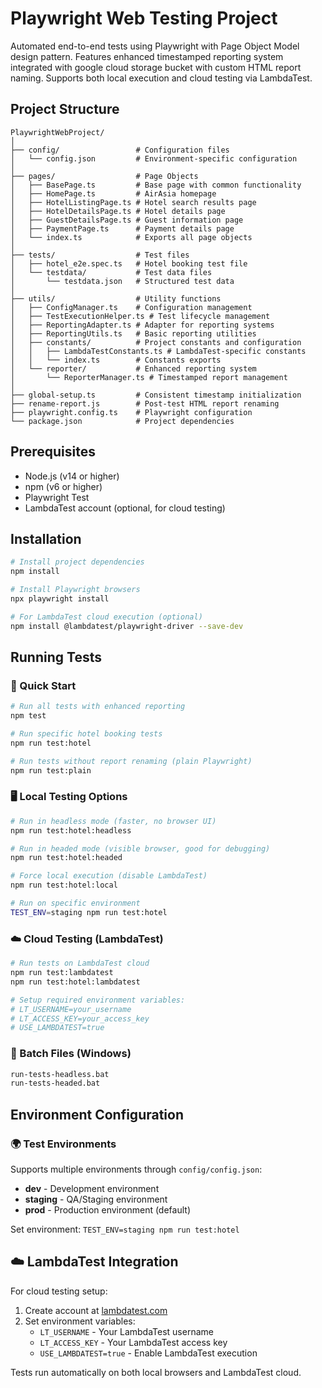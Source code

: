# Playwright Web Testing Project

Automated end-to-end tests using Playwright with Page Object Model design pattern. Features enhanced timestamped reporting system integrated with google cloud storage bucket with custom HTML report naming. Supports both local execution and cloud testing via LambdaTest.

## Project Structure

```
PlaywrightWebProject/
│
├── config/                 # Configuration files
│   └── config.json         # Environment-specific configuration
│
├── pages/                  # Page Objects
│   ├── BasePage.ts         # Base page with common functionality
│   ├── HomePage.ts         # AirAsia homepage
│   ├── HotelListingPage.ts # Hotel search results page
│   ├── HotelDetailsPage.ts # Hotel details page
│   ├── GuestDetailsPage.ts # Guest information page
│   ├── PaymentPage.ts      # Payment details page
│   └── index.ts            # Exports all page objects
│
├── tests/                  # Test files
│   ├── hotel_e2e.spec.ts   # Hotel booking test file
│   └── testdata/           # Test data files
│       └── testdata.json   # Structured test data
│
├── utils/                  # Utility functions
│   ├── ConfigManager.ts    # Configuration management
│   ├── TestExecutionHelper.ts # Test lifecycle management
│   ├── ReportingAdapter.ts # Adapter for reporting systems
│   ├── ReportingUtils.ts   # Basic reporting utilities
│   ├── constants/          # Project constants and configuration
│   │   ├── LambdaTestConstants.ts # LambdaTest-specific constants
│   │   └── index.ts        # Constants exports
│   └── reporter/           # Enhanced reporting system
│       └── ReporterManager.ts # Timestamped report management
│
├── global-setup.ts         # Consistent timestamp initialization
├── rename-report.js        # Post-test HTML report renaming
├── playwright.config.ts    # Playwright configuration
└── package.json            # Project dependencies
```

## Prerequisites
- Node.js (v14 or higher)
- npm (v6 or higher)
- Playwright Test
- LambdaTest account (optional, for cloud testing)

## Installation

```bash
# Install project dependencies
npm install

# Install Playwright browsers
npx playwright install

# For LambdaTest cloud execution (optional)
npm install @lambdatest/playwright-driver --save-dev
```

## Running Tests

### 🚀 Quick Start
```bash
# Run all tests with enhanced reporting
npm test

# Run specific hotel booking tests  
npm run test:hotel

# Run tests without report renaming (plain Playwright)
npm run test:plain
```

### 🖥️ Local Testing Options
```bash
# Run in headless mode (faster, no browser UI)
npm run test:hotel:headless

# Run in headed mode (visible browser, good for debugging)
npm run test:hotel:headed

# Force local execution (disable LambdaTest)
npm run test:hotel:local

# Run on specific environment
TEST_ENV=staging npm run test:hotel
```

### ☁️ Cloud Testing (LambdaTest)
```bash
# Run tests on LambdaTest cloud
npm run test:lambdatest
npm run test:hotel:lambdatest

# Setup required environment variables:
# LT_USERNAME=your_username
# LT_ACCESS_KEY=your_access_key
# USE_LAMBDATEST=true
```


### 📁 Batch Files (Windows)
```bash
run-tests-headless.bat
run-tests-headed.bat
```

## Environment Configuration

### 🌍 Test Environments
Supports multiple environments through `config/config.json`:
- **dev** - Development environment
- **staging** - QA/Staging environment  
- **prod** - Production environment (default)

Set environment: `TEST_ENV=staging npm run test:hotel`

## ☁️ LambdaTest Integration

For cloud testing setup:
1. Create account at [lambdatest.com](https://www.lambdatest.com/)
2. Set environment variables:
   - `LT_USERNAME` - Your LambdaTest username
   - `LT_ACCESS_KEY` - Your LambdaTest access key
   - `USE_LAMBDATEST=true` - Enable LambdaTest execution

Tests run automatically on both local browsers and LambdaTest cloud.
